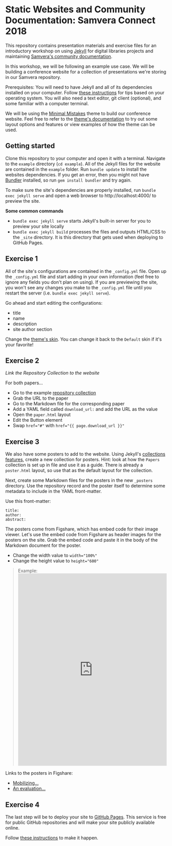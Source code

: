 # Static Websites and Community Documentation: Samvera Connect 2018

This repository contains presentation materials and exercise files for an introductory workshop on using [Jekyll](https://jekyllrb.com/) for digital libraries projects and maintaining [Samvera's community documentation](http://samvera.github.io/).

In this workshop, we will be following an example use case. We will be building a conference website for a collection of presentations we're storing in our Samvera repository.

Prerequisites: You will need to have Jekyll and all of its dependencies installed on your computer. Follow [these instructions](https://jekyllrb.com/docs/installation/) for tips based on your operating system. You will also need a text editor, git client (optional), and some familiar with a computer terminal.

We will be using the [Minimal Mistakes](https://mmistakes.github.io/minimal-mistakes/) theme to build our conference website. Feel free to refer to the [theme's documentation](https://mmistakes.github.io/minimal-mistakes/docs/quick-start-guide/) to try out some layout options and features or view examples of how the theme can be used.  

## Getting started

Clone this repository to your computer and open it with a terminal. Navigate to the `example` directory (`cd example`). All of the Jekyll files for the website are contained in the `example` folder. Run `bundle update` to install the websites dependencies. If you get an error, then you might not have [Bundler](https://bundler.io/) installed, so run `gem install bundler` and try again.

To make sure the site's dependencies are properly installed, run `bundle exec jekyll serve` and open a web browser to http://localhost:4000/ to preview the site.

**Some common commands**
- `bundle exec jekyll serve` starts Jekyll's built-in server for you to preview your site locally
- `bundle exec jekyll build` processes the files and outputs HTML/CSS to the `_site` directory. It is this directory that gets used when deploying to GitHub Pages.

## Exercise 1

All of the site's configurations are contained in the `_config.yml` file. Open up the `_config.yml` file and start adding in your own information (feel free to ignore any fields you don't plan on using). If you are previewing the site, you won't see any changes you make to the `_config.yml` file until you restart the server (i.e. `bundle exec jekyll serve`).

Go ahead and start editing the configurations:
- title
- name
- description
- site author section

Change the [theme's skin](https://mmistakes.github.io/minimal-mistakes/docs/configuration/). You can change it back to the `Default` skin if it's your favorite!

## Exercise 2

*Link the Repository Collection to the website*

For both papers...
- Go to the example [repository collection](https://nurax-dev.curationexperts.com/collections/z603qx59p)
- Grab the URL to the paper
- Go to the Markdown file for the corresponding paper
- Add a YAML field called `download_url:` and add the URL as the value
- Open the `paper.html` layout
- Edit the Button element
- Swap `href="#"` with `href="{{ page.download_url }}"`

## Exercise 3

We also have some posters to add to the website. Using Jekyll's [collections features](https://mmistakes.github.io/minimal-mistakes/docs/collections/), create a new collection for posters. Hint: look at how the `Papers` collection is set up in file and use it as a guide. There is already a `poster.html` layout, so use that as the default layout for the collection.

Next, create some Markdown files for the posters in the new `_posters` directory. Use the repository record and the poster itself to determine some metadata to include in the YAML front-matter.

Use this front-matter:

```
title:
author:
abstract:
```

The posters come from Figshare, which has embed code for their image viewer. Let's use the embed code from Figshare as header images for the posters on the site. Grab the embed code and paste it in the body of the Markdown document for the poster.

- Change the width value to `width="100%"`
- Change the height value to `height="600"`

> Example: <iframe src="https://widgets.figshare.com/articles/6626579/embed?show_title=1" width="100%" height="600" frameborder="0"></iframe>

Links to the posters in Figshare:
- [Mobilizing...](https://doi.org/10.23645/epacomptox.6626579.v1)
- [An evaluation...](https://doi.org/10.23645/epacomptox.6743762.v1)

## Exercise 4

The last step will be to deploy your site to [GitHub Pages](https://pages.github.com/). This service is free for public GitHub repositories and will make your site publicly available online.

Follow [these instructions](https://help.github.com/articles/user-organization-and-project-pages/) to make it happen.
